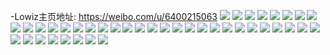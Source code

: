 -Lowiz主页地址: https://weibo.com/u/6400215063 
![](https://wx4.sinaimg.cn/mw2000/006Z8Ejdly1h9f6m89nkdj30u0140nat.jpg) 
![](https://wx4.sinaimg.cn/mw2000/006Z8Ejdly1h9f6mbjgp1j31900u0qdw.jpg) 
![](https://wx4.sinaimg.cn/mw2000/006Z8Ejdly1h9f6m6wyj5j30u013zk41.jpg) 
![](https://wx4.sinaimg.cn/mw2000/006Z8Ejdly1h9f6m9fodxj30u014013g.jpg) 
![](https://wx4.sinaimg.cn/mw2000/006Z8Ejdly1h9f6ma2jxkj30u01907fb.jpg) 
![](https://wx4.sinaimg.cn/mw2000/006Z8Ejdly1h9f6mamrkkj30u015rk1c.jpg) 
![](https://wx4.sinaimg.cn/mw2000/006Z8Ejdly1h8k3c3ravsj30u013mdj7.jpg) 
![](https://wx4.sinaimg.cn/mw2000/006Z8Ejdly1h7nnkf0x6aj30u01400zd.jpg) 
![](https://wx4.sinaimg.cn/mw2000/006Z8Ejdly1h7nnkf8zcrj30u014011f.jpg) 
![](https://wx4.sinaimg.cn/mw2000/006Z8Ejdly1h6yd4k1o8kj30u012kabr.jpg) 
![](https://wx4.sinaimg.cn/mw2000/006Z8Ejdly1h6uxahqj3rj30u01hc3ze.jpg) 
![](https://wx4.sinaimg.cn/mw2000/006Z8Ejdly1h6uxaierq8j30u019it9i.jpg) 
![](https://wx4.sinaimg.cn/mw2000/006Z8Ejdly1h6lk73aee0j30u01430te.jpg) 
![](https://wx4.sinaimg.cn/mw2000/006Z8Ejdly1h62jz1k1cuj30u0140do3.jpg) 
![](https://wx4.sinaimg.cn/mw2000/006Z8Ejdly1h62jyzl1etj30u012o0v5.jpg) 
![](https://wx4.sinaimg.cn/mw2000/006Z8Ejdly1h62jz0aut8j30u00u0n6h.jpg) 
![](https://wx4.sinaimg.cn/mw2000/006Z8Ejdly1h62jz2plr8j30u0140q6p.jpg) 
![](https://wx4.sinaimg.cn/mw2000/006Z8Ejdly1h62jz3p8lxj30u0140jt4.jpg) 
![](https://wx4.sinaimg.cn/mw2000/006Z8Ejdly1h62jz39606j30u016dwm0.jpg) 
![](https://wx4.sinaimg.cn/mw2000/006Z8Ejdgy1h5i5mm3dznj30u0140wmt.jpg) 
![](https://wx4.sinaimg.cn/mw2000/006Z8Ejdgy1h5i5mrjmzoj30u00zq0yu.jpg) 
![](https://wx4.sinaimg.cn/mw2000/006Z8Ejdgy1h5i5mp4r1dj318g0tntem.jpg) 
![](https://wx4.sinaimg.cn/mw2000/006Z8Ejdgy1h5i5mqm3d6j30y50u0tdv.jpg) 
![](https://wx4.sinaimg.cn/mw2000/006Z8Ejdgy1h5i5mo6pcbj30u0140jzh.jpg) 
![](https://wx4.sinaimg.cn/mw2000/006Z8Ejdly1h4mtb18ktcj30u0140tg4.jpg) 
![](https://wx4.sinaimg.cn/mw2000/006Z8Ejdly1h4mtb2sxovj30u00yggt5.jpg) 
![](https://wx4.sinaimg.cn/mw2000/006Z8Ejdly1h4mtbh1s9rj30u014045f.jpg) 
![](https://wx4.sinaimg.cn/mw2000/006Z8Ejdly1h4964lmaijj30u00wan4r.jpg) 
![](https://wx4.sinaimg.cn/mw2000/006Z8Ejdly1h49642ynczj30u011wn51.jpg) 
![](https://wx4.sinaimg.cn/mw2000/006Z8Ejdly1h4965p4k86j30u01407e7.jpg) 
![](https://wx4.sinaimg.cn/mw2000/006Z8Ejdly1h4965q6judj30u0140jx4.jpg) 
![](https://wx4.sinaimg.cn/mw2000/006Z8Ejdly1h496420qv9j30u00z6n59.jpg) 
![](https://wx4.sinaimg.cn/mw2000/006Z8Ejdly1h4965siml9j30u01407f1.jpg) 
![](https://wx4.sinaimg.cn/mw2000/006Z8Ejdly1h4965qzo4fj30u014046n.jpg) 
![](https://wx4.sinaimg.cn/mw2000/006Z8Ejdly1h49645tczzj30u01407du.jpg) 
![](https://wx4.sinaimg.cn/mw2000/006Z8Ejdly1h496457hs6j30u0140gxb.jpg) 
![](https://wx4.sinaimg.cn/mw2000/006Z8Ejdly1h453wim0lsj30u0140dos.jpg) 
![](https://wx4.sinaimg.cn/mw2000/006Z8Ejdly1h453wjcui9j31hc0u0tis.jpg) 
![](https://wx4.sinaimg.cn/mw2000/006Z8Ejdly1h453wiztdij30u0140dn1.jpg) 
![](https://wx4.sinaimg.cn/mw2000/006Z8Ejdly1h401wbvljmj30u0140qd7.jpg) 
![](https://wx4.sinaimg.cn/mw2000/006Z8Ejdly1h401wca7vtj30u0140tka.jpg) 
